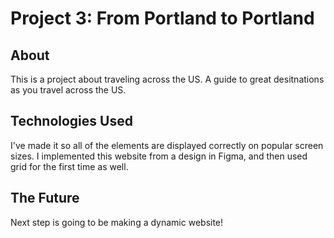 # Project 3: From Portland to Portland

## About
This is a project about traveling across the US. A guide to great desitnations as you travel across the US. 

## Technologies Used
I've made it so all of the elements are displayed correctly on popular screen sizes. I implemented this website from a design in Figma, and then used grid for the first time as well. 

## The Future
Next step is going to be making a dynamic website!


